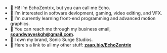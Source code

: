 - 👋 Hi! I’m EchoZentrix, but you can call me Echo.
- 👀 I’m interested in software devlopment, gaming, video editing, and VFX.
- 📕 I’m currently learning front-end programming and advanced motion graphics.
- 📩 You can reach me through my business email, **soundwaveskgh@gmail.com**.
- 💼 I own my brand, Sonic Surge Studios.
- 🔗 Here's a link to all my other stuff: **[zaap.bio/EchoZentrix](https://zaap.bio/EchoZentrix)**
